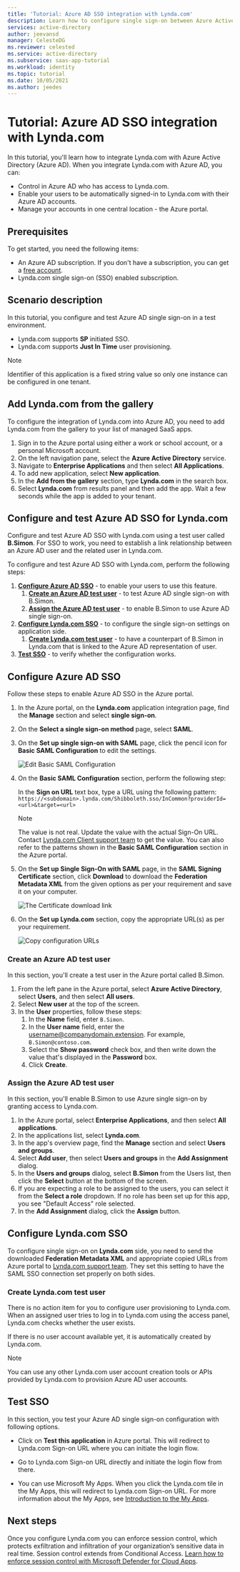```yaml
---
title: 'Tutorial: Azure AD SSO integration with Lynda.com'
description: Learn how to configure single sign-on between Azure Active Directory and Lynda.com.
services: active-directory
author: jeevansd
manager: CelesteDG
ms.reviewer: celested
ms.service: active-directory
ms.subservice: saas-app-tutorial
ms.workload: identity
ms.topic: tutorial
ms.date: 10/05/2021
ms.author: jeedes
---
```

# Tutorial: Azure AD SSO integration with Lynda.com

In this tutorial, you'll learn how to integrate Lynda.com with Azure Active Directory (Azure AD). When you integrate Lynda.com with Azure AD, you can:

* Control in Azure AD who has access to Lynda.com.
* Enable your users to be automatically signed-in to Lynda.com with their Azure AD accounts.
* Manage your accounts in one central location - the Azure portal.

## Prerequisites

To get started, you need the following items:

* An Azure AD subscription. If you don't have a subscription, you can get a [free account](https://azure.microsoft.com/free/).
* Lynda.com single sign-on (SSO) enabled subscription.

## Scenario description

In this tutorial, you configure and test Azure AD single sign-on in a test environment.

* Lynda.com supports **SP** initiated SSO.
* Lynda.com supports **Just In Time** user provisioning.

> [!NOTE]
> Identifier of this application is a fixed string value so only one instance can be configured in one tenant.

## Add Lynda.com from the gallery

To configure the integration of Lynda.com into Azure AD, you need to add Lynda.com from the gallery to your list of managed SaaS apps.

1. Sign in to the Azure portal using either a work or school account, or a personal Microsoft account.
1. On the left navigation pane, select the **Azure Active Directory** service.
1. Navigate to **Enterprise Applications** and then select **All Applications**.
1. To add new application, select **New application**.
1. In the **Add from the gallery** section, type **Lynda.com** in the search box.
1. Select **Lynda.com** from results panel and then add the app. Wait a few seconds while the app is added to your tenant.

## Configure and test Azure AD SSO for Lynda.com

Configure and test Azure AD SSO with Lynda.com using a test user called **B.Simon**. For SSO to work, you need to establish a link relationship between an Azure AD user and the related user in Lynda.com.

To configure and test Azure AD SSO with Lynda.com, perform the following steps:

1. **[Configure Azure AD SSO](#configure-azure-ad-sso)** - to enable your users to use this feature.
    1. **[Create an Azure AD test user](#create-an-azure-ad-test-user)** - to test Azure AD single sign-on with B.Simon.
    1. **[Assign the Azure AD test user](#assign-the-azure-ad-test-user)** - to enable B.Simon to use Azure AD single sign-on.
1. **[Configure Lynda.com SSO](#configure-lyndacom-sso)** - to configure the single sign-on settings on application side.
    1. **[Create Lynda.com test user](#create-lyndacom-test-user)** - to have a counterpart of B.Simon in Lynda.com that is linked to the Azure AD representation of user.
1. **[Test SSO](#test-sso)** - to verify whether the configuration works.

## Configure Azure AD SSO

Follow these steps to enable Azure AD SSO in the Azure portal.

1. In the Azure portal, on the **Lynda.com** application integration page, find the **Manage** section and select **single sign-on**.
1. On the **Select a single sign-on method** page, select **SAML**.
1. On the **Set up single sign-on with SAML** page, click the pencil icon for **Basic SAML Configuration** to edit the settings.

   ![Edit Basic SAML Configuration](common/edit-urls.png)

4. On the **Basic SAML Configuration** section, perform the following step:

	In the **Sign on URL** text box, type a URL using the following pattern:
    `https://<subdomain>.lynda.com/Shibboleth.sso/InCommon?providerId=<url>&target=<url>`

	> [!NOTE]
	> The value is not real. Update the value with the actual Sign-On URL. Contact  [Lynda.com Client support team](https://www.linkedin.com/help/lynda/ask) to get the value. You can also refer to the patterns shown in the **Basic SAML Configuration** section in the Azure portal.

5. On the **Set up Single Sign-On with SAML** page, in the **SAML Signing Certificate** section, click **Download** to download the **Federation Metadata XML** from the given options as per your requirement and save it on your computer.

	![The Certificate download link](common/metadataxml.png)

6. On the **Set up Lynda.com** section, copy the appropriate URL(s) as per your requirement.

	![Copy configuration URLs](common/copy-configuration-urls.png)

### Create an Azure AD test user 

In this section, you'll create a test user in the Azure portal called B.Simon.

1. From the left pane in the Azure portal, select **Azure Active Directory**, select **Users**, and then select **All users**.
1. Select **New user** at the top of the screen.
1. In the **User** properties, follow these steps:
   1. In the **Name** field, enter `B.Simon`.  
   1. In the **User name** field, enter the username@companydomain.extension. For example, `B.Simon@contoso.com`.
   1. Select the **Show password** check box, and then write down the value that's displayed in the **Password** box.
   1. Click **Create**.

### Assign the Azure AD test user

In this section, you'll enable B.Simon to use Azure single sign-on by granting access to Lynda.com.

1. In the Azure portal, select **Enterprise Applications**, and then select **All applications**.
1. In the applications list, select **Lynda.com**.
1. In the app's overview page, find the **Manage** section and select **Users and groups**.
1. Select **Add user**, then select **Users and groups** in the **Add Assignment** dialog.
1. In the **Users and groups** dialog, select **B.Simon** from the Users list, then click the **Select** button at the bottom of the screen.
1. If you are expecting a role to be assigned to the users, you can select it from the **Select a role** dropdown. If no role has been set up for this app, you see "Default Access" role selected.
1. In the **Add Assignment** dialog, click the **Assign** button.

## Configure Lynda.com SSO

To configure single sign-on on **Lynda.com** side, you need to send the downloaded **Federation Metadata XML** and appropriate copied URLs from Azure portal to [Lynda.com support team](https://www.linkedin.com/help/lynda/ask). They set this setting to have the SAML SSO connection set properly on both sides.

### Create Lynda.com test user

There is no action item for you to configure user provisioning to Lynda.com.  
When an assigned user tries to log in to Lynda.com using the access panel, Lynda.com checks whether the user exists.  

If there is no user account available yet, it is automatically created by Lynda.com.

> [!NOTE]
> You can use any other Lynda.com user account creation tools or APIs provided by Lynda.com to provision Azure AD user accounts.

## Test SSO

In this section, you test your Azure AD single sign-on configuration with following options. 

* Click on **Test this application** in Azure portal. This will redirect to Lynda.com Sign-on URL where you can initiate the login flow. 

* Go to Lynda.com Sign-on URL directly and initiate the login flow from there.

* You can use Microsoft My Apps. When you click the Lynda.com tile in the My Apps, this will redirect to Lynda.com Sign-on URL. For more information about the My Apps, see [Introduction to the My Apps](../user-help/my-apps-portal-end-user-access.md).

## Next steps

Once you configure Lynda.com you can enforce session control, which protects exfiltration and infiltration of your organization’s sensitive data in real time. Session control extends from Conditional Access. [Learn how to enforce session control with Microsoft Defender for Cloud Apps](/cloud-app-security/proxy-deployment-aad).
